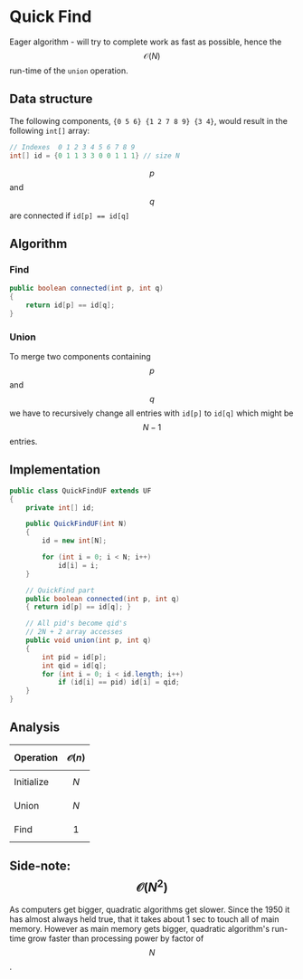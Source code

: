 Quick Find
==========

Eager algorithm - will try to complete work as fast as possible, hence the $$\mathcal{O}(N)$$ run-time of the `union` operation.

Data structure
--------------

The following components, `{0 5 6} {1 2 7 8 9} {3 4}`, would result in the following `int[]` array:

```java
// Indexes  0 1 2 3 4 5 6 7 8 9
int[] id = {0 1 1 3 3 0 0 1 1 1} // size N
```

$$p$$ and $$q$$ are connected if `id[p] == id[q]`

Algorithm
---------

### Find

```java
public boolean connected(int p, int q)
{
    return id[p] == id[q];
}
```

### Union

To merge two components containing $$p$$ and $$q$$ we have to recursively change all entries with `id[p]` to `id[q]` which might be $$N - 1$$ entries.

Implementation
--------------

```java
public class QuickFindUF extends UF
{
    private int[] id;

    public QuickFindUF(int N)
    {
        id = new int[N];

        for (int i = 0; i < N; i++)
            id[i] = i;
    }

    // QuickFind part
    public boolean connected(int p, int q)
    { return id[p] == id[q]; }

    // All pid's become qid's
    // 2N + 2 array accesses
    public void union(int p, int q)
    {
        int pid = id[p];
        int qid = id[q];
        for (int i = 0; i < id.length; i++)
            if (id[i] == pid) id[i] = qid;
    }
}
```

Analysis
--------

| Operation  | $$\mathcal{O}(n)$$ |
|:-----------|:------------------:|
| Initialize |       $$N$$        |
| Union      |       $$N$$        |
| Find       |       $$1$$        |

Side-note: $$\mathcal{O}(N^2)$$
-------------------------------

As computers get bigger, quadratic algorithms get slower. Since the 1950 it has almost always held true, that it takes about 1 sec to touch all of main memory. However as main memory gets bigger, quadratic algorithm's run-time grow faster than processing power by factor of $$N$$.
